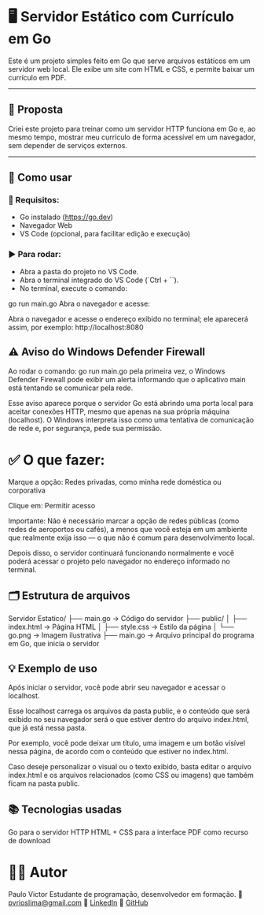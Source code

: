 # 🖥️ Servidor Estático com Currículo em Go

Este é um projeto simples feito em Go que serve arquivos estáticos em um servidor web local. Ele exibe um site com HTML e CSS, e permite baixar um currículo em PDF.

---

## 🧠 Proposta

Criei este projeto para treinar como um servidor HTTP funciona em Go e, ao mesmo tempo, mostrar meu currículo de forma acessível em um navegador, sem depender de serviços externos.

---

## 🚀 Como usar

### 🔧 Requisitos:
- Go instalado (https://go.dev)
- Navegador Web
- VS Code (opcional, para facilitar edição e execução)

### ▶️ Para rodar:
- Abra a pasta do projeto no VS Code.
- Abra o terminal integrado do VS Code (`Ctrl + ``).
- No terminal, execute o comando:

go run main.go
Abra o navegador e acesse:

Abra o navegador e acesse o endereço exibido no terminal; ele aparecerá assim, por exemplo:
http://localhost:8080

## ⚠️ Aviso do Windows Defender Firewall
Ao rodar o comando:
go run main.go
pela primeira vez, o Windows Defender Firewall pode exibir um alerta informando que o aplicativo main está tentando se comunicar pela rede.

Esse aviso aparece porque o servidor Go está abrindo uma porta local para aceitar conexões HTTP, mesmo que apenas na sua própria máquina (localhost). O Windows interpreta isso como uma tentativa de comunicação de rede e, por segurança, pede sua permissão.

# ✅ O que fazer:
Marque a opção:
Redes privadas, como minha rede doméstica ou corporativa

Clique em: Permitir acesso

Importante: Não é necessário marcar a opção de redes públicas (como redes de aeroportos ou cafés), a menos que você esteja em um ambiente que realmente exija isso — o que não é comum para desenvolvimento local.

Depois disso, o servidor continuará funcionando normalmente e você poderá acessar o projeto pelo navegador no endereço informado no terminal.

## 🗂️ Estrutura de arquivos
Servidor Estatico/
├── main.go              → Código do servidor
├── public/
│   ├── index.html       → Página HTML
│   ├── style.css        → Estilo da página
│   └── go.png           → Imagem ilustrativa
├── main.go              → Arquivo principal do programa em Go, que inicia o servidor

## 💡 Exemplo de uso
Após iniciar o servidor, você pode abrir seu navegador e acessar o localhost.

Esse localhost carrega os arquivos da pasta public, e o conteúdo que será exibido no seu navegador será o que estiver dentro do arquivo index.html, que já está nessa pasta.

Por exemplo, você pode deixar um título, uma imagem e um botão visível nessa página, de acordo com o conteúdo que estiver no index.html.

Caso deseje personalizar o visual ou o texto exibido, basta editar o arquivo index.html e os arquivos relacionados (como CSS ou imagens) que também ficam na pasta public.

## 📚 Tecnologias usadas
Go para o servidor HTTP
HTML + CSS para a interface
PDF como recurso de download

# 🙋‍♂️ Autor
Paulo Victor
Estudante de programação, desenvolvedor em formação.
📧 pvrioslima@gmail.com
🔗 [LinkedIn](https://www.linkedin.com/in/paulovictor-dev)
🐙 [GitHub](https://github.com/paulovrl0624)